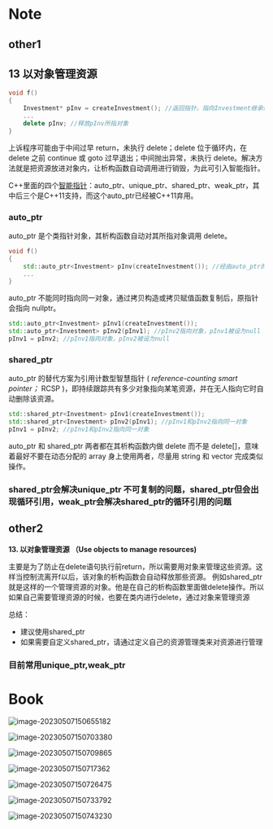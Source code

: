 # Note

## other1

## 13 以对象管理资源

```cpp
void f()
{
	Investment* pInv = createInvestment(); //返回指针，指向Investment继承体系内的动态分配对象
	...
	delete pInv; //释放pInv所指对象
}
```

上诉程序可能由于中间过早 return，未执行 delete；delete 位于循环内，在 delete 之前 continue 或 goto 过早退出；中间抛出异常，未执行 delete。解决方法就是把资源放进对象内，让析构函数自动调用进行销毁，为此可引入智能指针。

C++里面的四个[智能指针](https://so.csdn.net/so/search?q=%E6%99%BA%E8%83%BD%E6%8C%87%E9%92%88&spm=1001.2101.3001.7020)：auto_ptr、unique_ptr、shared_ptr、weak_ptr，其中后三个是C++11支持，而这个auto_ptr已经被C++11弃用。

### auto_ptr

auto_ptr 是个类指针对象，其析构函数自动对其所指对象调用 delete。

```cpp
void f()
{
	std::auto_ptr<Investment> pInv(createInvestment()); //经由auto_ptr的析构函数自动删除
	...
}
```

auto_ptr 不能同时指向同一对象，通过拷贝构造或拷贝赋值函数复制后，原指针会指向 nullptr。

```cpp
std::auto_ptr<Investment> pInv1(createInvestment());
std::auto_ptr<Investment> pInv2(pInv1); //pInv2指向对象，pInv1被设为null
pInv1 = pInv2; //pInv1指向对象，pInv2被设为null
```

### shared_ptr

auto_ptr 的替代方案为引用计数型智慧指针 ( *reference-counting smart pointer；* RCSP )，即持续跟踪共有多少对象指向某笔资源，并在无人指向它时自动删除该资源。

 ```cpp
std::shared_ptr<Investment> pInv1(createInvestment());
std::shared_ptr<Investment> pInv2(pInv1); //pInv1和pInv2指向同一对象
pInv1 = pInv2; //pInv1和pInv2指向同一对象
 ```

auto_ptr 和 shared_ptr 两者都在其析构函数内做 delete 而不是 delete[]，意味着最好不要在动态分配的 array 身上使用两者，尽量用 string 和 vector 完成类似操作。



### shared_ptr会解决unique_ptr 不可复制的问题，shared_ptr但会出现循环引用，weak_ptr会解决shared_ptr的循环引用的问题



## other2

**13. 以对象管理资源 （Use objects to manage resources)**

主要是为了防止在delete语句执行前return，所以需要用对象来管理这些资源。这样当控制流离开f以后，该对象的析构函数会自动释放那些资源。
例如shared_ptr就是这样的一个管理资源的对象。他是在自己的析构函数里面做delete操作。所以如果自己需要管理资源的时候，也要在类内进行delete，通过对象来管理资源

总结：

+ 建议使用shared_ptr
+ 如果需要自定义shared_ptr，请通过定义自己的资源管理类来对资源进行管理



### 目前常用unique_ptr,weak_ptr

# Book



![image-20230507150655182](image/image-20230507150655182.png)





![image-20230507150703380](image/image-20230507150703380.png)

![image-20230507150709865](image/image-20230507150709865.png)



![image-20230507150717362](image/image-20230507150717362.png)



![image-20230507150726475](image/image-20230507150726475.png)

![image-20230507150733792](image/image-20230507150733792.png)

![image-20230507150743230](image/image-20230507150743230.png)